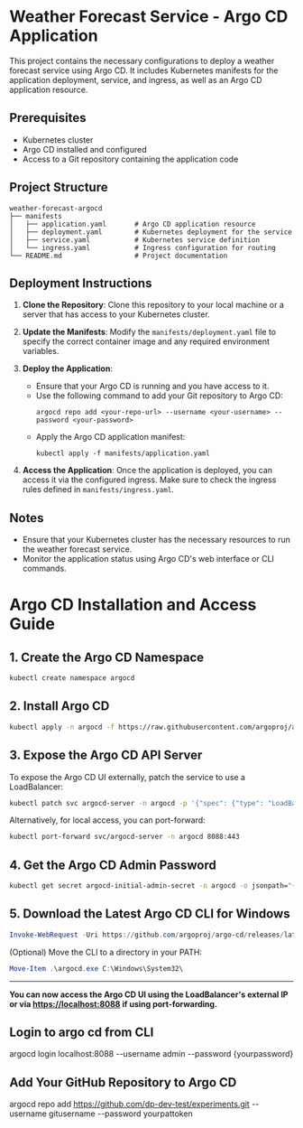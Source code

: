 # Weather Forecast Service - Argo CD Application

This project contains the necessary configurations to deploy a weather forecast service using Argo CD. It includes Kubernetes manifests for the application deployment, service, and ingress, as well as an Argo CD application resource.

## Prerequisites

- Kubernetes cluster
- Argo CD installed and configured
- Access to a Git repository containing the application code

## Project Structure

```
weather-forecast-argocd
├── manifests
│   ├── application.yaml       # Argo CD application resource
│   ├── deployment.yaml        # Kubernetes deployment for the service
│   ├── service.yaml           # Kubernetes service definition
│   └── ingress.yaml           # Ingress configuration for routing
└── README.md                  # Project documentation
```

## Deployment Instructions

1. **Clone the Repository**: Clone this repository to your local machine or a server that has access to your Kubernetes cluster.

2. **Update the Manifests**: Modify the `manifests/deployment.yaml` file to specify the correct container image and any required environment variables.

3. **Deploy the Application**:
   - Ensure that your Argo CD is running and you have access to it.
   - Use the following command to add your Git repository to Argo CD:
     ```
     argocd repo add <your-repo-url> --username <your-username> --password <your-password>
     ```
   - Apply the Argo CD application manifest:
     ```
     kubectl apply -f manifests/application.yaml
     ```

4. **Access the Application**: Once the application is deployed, you can access it via the configured ingress. Make sure to check the ingress rules defined in `manifests/ingress.yaml`.

## Notes

- Ensure that your Kubernetes cluster has the necessary resources to run the weather forecast service.
- Monitor the application status using Argo CD's web interface or CLI commands.

# Argo CD Installation and Access Guide

## 1. Create the Argo CD Namespace

```sh
kubectl create namespace argocd
```

## 2. Install Argo CD

```sh
kubectl apply -n argocd -f https://raw.githubusercontent.com/argoproj/argo-cd/stable/manifests/install.yaml
```

## 3. Expose the Argo CD API Server

To expose the Argo CD UI externally, patch the service to use a LoadBalancer:

```sh
kubectl patch svc argocd-server -n argocd -p '{"spec": {"type": "LoadBalancer"}}'
```

Alternatively, for local access, you can port-forward:

```sh
kubectl port-forward svc/argocd-server -n argocd 8088:443
```

## 4. Get the Argo CD Admin Password

```sh
kubectl get secret argocd-initial-admin-secret -n argocd -o jsonpath="{.data.password}" | base64 -d
```

## 5. Download the Latest Argo CD CLI for Windows

```powershell
Invoke-WebRequest -Uri https://github.com/argoproj/argo-cd/releases/latest/download/argocd-windows-amd64.exe -OutFile argocd.exe
```

(Optional) Move the CLI to a directory in your PATH:

```powershell
Move-Item .\argocd.exe C:\Windows\System32\
```

---

**You can now access the Argo CD UI using the LoadBalancer's external IP or via [https://localhost:8088](https://localhost:8088) if using port-forwarding.**

## Login to argo cd from CLI
argocd login localhost:8088 --username admin --password {yourpassword}

## Add Your GitHub Repository to Argo CD
argocd repo add https://github.com/dp-dev-test/experiments.git --username gitusername --password yourpattoken